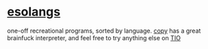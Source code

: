 # [esolangs](https://esolangs.org/wiki/Main_Page)

one-off recreational programs, sorted by language. [copy](https://copy.sh/brainfuck/) has a great brainfuck interpreter, and feel free to try anything else on [TIO](https://tio.run/#)

